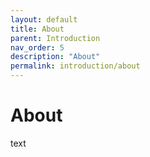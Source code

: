 ```yaml
---
layout: default
title: About
parent: Introduction
nav_order: 5
description: "About"
permalink: introduction/about
---
```


# About

text
